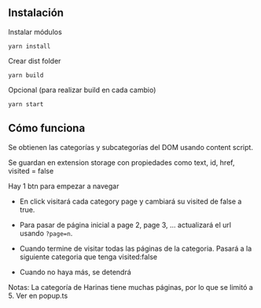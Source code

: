 ## Instalación

Instalar módulos

```
yarn install

```

Crear dist folder

```
yarn build

```

Opcional (para realizar build en cada cambio)

```
yarn start

```

## Cómo funciona

Se obtienen las categorías y subcategorías del DOM usando content script.

Se guardan en extension storage con propiedades como text, id, href, visited = false

Hay 1 btn para empezar a navegar
- En click visitará cada category page y cambiará su visited de false a true.
- Para pasar de página inicial a page 2, page 3, ... actualizará el url usando `?page=n`.
- Cuando termine de visitar todas las páginas de la categoria. Pasará a la siguiente categoria que tenga visited:false

- Cuando no haya más, se detendrá

Notas:
La categoría de Harinas tiene muchas páginas, por lo que se limitó a 5. Ver en popup.ts 





